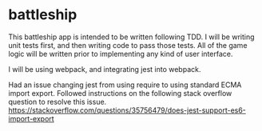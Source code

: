 # battleship

This battleship app is intended to be written following TDD. I will be writing unit tests first, and then writing code to pass those tests.
All of the game logic will be written prior to implementing any kind of user interface.

I will be using webpack, and integrating jest into webpack.

Had an issue changing jest from using require to using standard ECMA import export.
Followed instructions on the following stack overflow question to resolve this issue.
https://stackoverflow.com/questions/35756479/does-jest-support-es6-import-export
